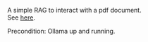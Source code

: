 A simple RAG to interact with a pdf document.<br>
See <a href="SimpleDocumentRAG.ipynb">here</a>.<br>

Precondition: Ollama up and running. 
